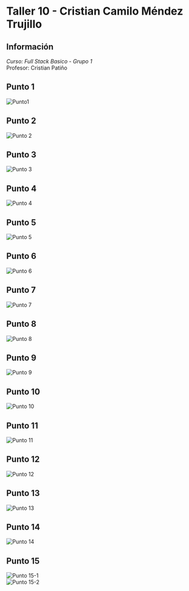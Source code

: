 # Taller 10 - Cristian Camilo Méndez Trujillo
## Información

_Curso: Full Stack Basico - Grupo 1_ <br />
Profesor: Cristian Patiño

## Punto 1
![Punto1](https://github.com/ccmendezt/taller10/blob/main/Assets/1.JPG)<br />
## Punto 2
![Punto 2](https://github.com/ccmendezt/taller10/blob/main/Assets/2.JPG)<br />
## Punto 3
![Punto 3](https://github.com/ccmendezt/taller10/blob/main/Assets/3.JPG)<br />
## Punto 4
![Punto 4](https://github.com/ccmendezt/taller10/blob/main/Assets/4.JPG)<br />
## Punto 5
![Punto 5](https://github.com/ccmendezt/taller10/blob/main/Assets/5.JPG)<br />
## Punto 6
![Punto 6](https://github.com/ccmendezt/taller10/blob/main/Assets/6.JPG)<br />
## Punto 7
![Punto 7](https://github.com/ccmendezt/taller10/blob/main/Assets/7.JPG)<br />
## Punto 8
![Punto 8](https://github.com/ccmendezt/taller10/blob/main/Assets/8.JPG)<br />
## Punto 9
![Punto 9](https://github.com/ccmendezt/taller10/blob/main/Assets/9.JPG)<br />
## Punto 10
![Punto 10](https://github.com/ccmendezt/taller10/blob/main/Assets/10.JPG)<br />
## Punto 11
![Punto 11](https://github.com/ccmendezt/taller10/blob/main/Assets/11.JPG)<br />
## Punto 12
![Punto 12](https://github.com/ccmendezt/taller10/blob/main/Assets/12.JPG)<br />
## Punto 13
![Punto 13](https://github.com/ccmendezt/taller10/blob/main/Assets/13.JPG)<br />
## Punto 14
![Punto 14](https://github.com/ccmendezt/taller10/blob/main/Assets/14.JPG)<br />
## Punto 15
![Punto 15-1](https://github.com/ccmendezt/taller10/blob/main/Assets/15-1.JPG)<br />
![Punto 15-2](https://github.com/ccmendezt/taller10/blob/main/Assets/15-2.JPG)<br />
